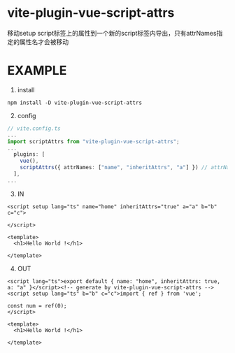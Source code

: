 # vite-plugin-vue-script-attrs
移动setup script标签上的属性到一个新的script标签内导出，只有attrNames指定的属性名才会被移动

# EXAMPLE
1. install
```
npm install -D vite-plugin-vue-script-attrs
```
2. config
```typescript
// vite.config.ts
...
import scriptAttrs from "vite-plugin-vue-script-attrs";
...
  plugins: [
    vue(),
    scriptAttrs({ attrNames: ["name", "inheritAttrs", "a"] }) // attrNames default = ["name"]
  ],
...
```
3. IN
```vue
<script setup lang="ts" name="home" inheritAttrs="true" a="a" b="b" c="c">

</script>

<template>
  <h1>Hello World !</h1>

</template>
```

4. OUT
```vue   
<script lang="ts">export default { name: "home", inheritAttrs: true, a: "a" }</script><!-- generate by vite-plugin-vue-script-attrs -->
<script setup lang="ts" b="b" c="c">import { ref } from 'vue';

const num = ref(0);
</script>

<template>
  <h1>Hello World !</h1>

</template>
```